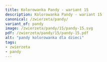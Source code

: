 ```yaml
---
title: Kolorowanka Pandy - wariant 15
description: Kolorowanka Pandy - wariant 15
canonical: /zwierzeta/pandy/
variant_of: pandy
image: /zwierzeta/pandy/15/pandy-15.svg
pdf: /zwierzeta/pandy/15/pandy-15.pdf
alt: "pandy kolorowanka dla dzieci"
tags:
- zwierzeta
- pandy
---
```

